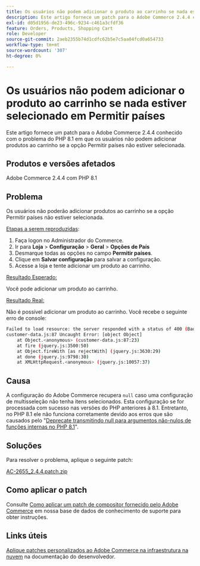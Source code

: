 ```yaml
---
title: Os usuários não podem adicionar o produto ao carrinho se nada estiver selecionado em Permitir países
description: Este artigo fornece um patch para o Adobe Commerce 2.4.4 conhecido com o problema do PHP 8.1 em que os usuários não podem adicionar produtos ao carrinho se a opção Permitir países não estiver selecionada.
exl-id: d05d1956-de23-496c-9234-c461a3cfdf36
feature: Orders, Products, Shopping Cart
role: Developer
source-git-commit: 2aeb2355b74d1cdfc62b5e7c5aa04fcd0a654733
workflow-type: tm+mt
source-wordcount: '307'
ht-degree: 0%

---
```


# Os usuários não podem adicionar o produto ao carrinho se nada estiver selecionado em Permitir países

Este artigo fornece um patch para o Adobe Commerce 2.4.4 conhecido com o problema do PHP 8.1 em que os usuários não podem adicionar produtos ao carrinho se a opção Permitir países não estiver selecionada.

## Produtos e versões afetados

Adobe Commerce 2.4.4 com PHP 8.1

## Problema

Os usuários não poderão adicionar produtos ao carrinho se a opção Permitir países não estiver selecionada.

<u>Etapas a serem reproduzidas</u>:

1. Faça logon no Administrador do Commerce.
1. Ir para **Loja** > **Configuração** > **Geral** > **Opções de País**
1. Desmarque todas as opções no campo **Permitir países**.
1. Clique em **Salvar configuração** para salvar a configuração.
1. Acesse a loja e tente adicionar um produto ao carrinho.

<u>Resultado Esperado:</u>

Você pode adicionar um produto ao carrinho.

<u>Resultado Real:</u>

Não é possível adicionar um produto ao carrinho. Você recebe o seguinte erro de console:

```bash
Failed to load resource: the server responded with a status of 400 (Bad Request)
customer-data.js:87 Uncaught Error: [object Object]
    at Object.<anonymous> (customer-data.js:87:23)
    at fire (jquery.js:3500:50)
    at Object.fireWith [as rejectWith] (jquery.js:3630:29)
    at done (jquery.js:9798:30)
    at XMLHttpRequest.<anonymous> (jquery.js:10057:37)
```

## Causa

A configuração do Adobe Commerce recupera `null` caso uma configuração de multisseleção não tenha itens selecionados. Esta configuração se for processada com sucesso nas versões do PHP anteriores à 8.1. Entretanto, no PHP 8.1 ele não funciona corretamente devido aos erros que são causados pelo &quot;[Deprecate transmitindo null para argumentos não-nulos de funções internas no PHP 8.1](https://wiki.php.net/rfc/deprecate_null_to_scalar_internal_arg)&quot;.

## Soluções

Para resolver o problema, aplique o seguinte patch:

[AC-2655_2.4.4.patch.zip](assets/AC-2655_2.4.4.patch.zip)

## Como aplicar o patch

Consulte [Como aplicar um patch de compositor fornecido pelo Adobe Commerce](/help/how-to/general/how-to-apply-a-composer-patch-provided-by-magento.md) em nossa base de dados de conhecimento de suporte para obter instruções.

## Links úteis

[Aplique patches personalizados ao Adobe Commerce na infraestrutura na nuvem](https://experienceleague.adobe.com/pt-br/docs/commerce-cloud-service/user-guide/develop/upgrade/apply-patches) na documentação do desenvolvedor.
